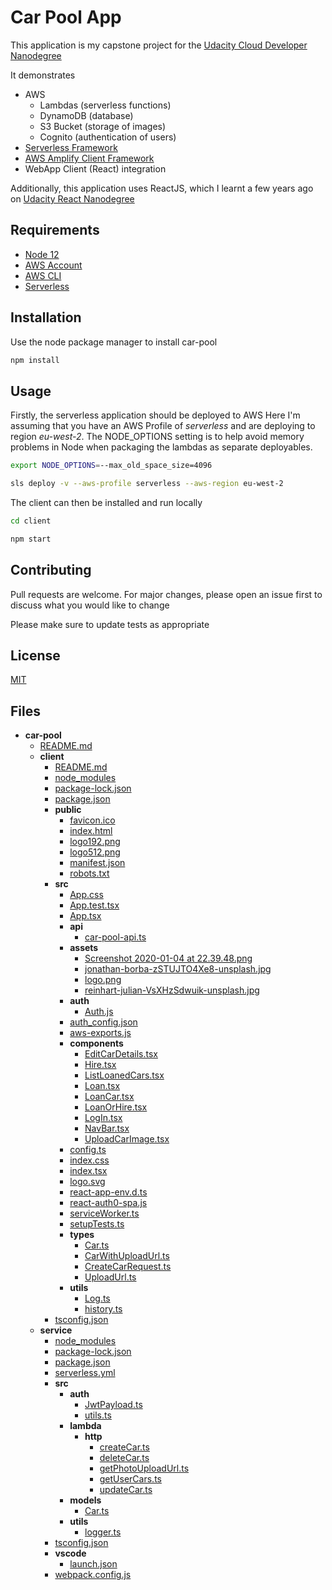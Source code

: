 # Car Pool App

This application is my capstone project for the [Udacity Cloud Developer Nanodegree](https://www.udacity.com/course/cloud-developer-nanodegree--nd9990)

It demonstrates
* AWS 
  * Lambdas (serverless functions)
  * DynamoDB (database)
  * S3 Bucket (storage of images)
  * Cognito (authentication of users)
* [Serverless Framework](https://serverless.com/)
* [AWS Amplify Client Framework](https://aws-amplify.github.io/docs/js/react)
* WebApp Client (React) integration

Additionally, this application uses ReactJS, which I learnt a few years ago on [Udacity React Nanodegree](https://www.udacity.com/course/react-nanodegree--nd019) 

## Requirements

* [Node 12](https://nodejs.org/en/)
* [AWS Account](https://portal.aws.amazon.com/gp/aws/developer/registration/index.html)
* [AWS CLI](https://aws.amazon.com/cli/)
* [Serverless](https://serverless.com/framework/docs/getting-started/)

## Installation

Use the node package manager to install car-pool

```bash
npm install
```

## Usage
Firstly, the serverless application should be deployed to AWS
Here I'm assuming that you have an AWS Profile of _serverless_ and are deploying to region _eu-west-2_. The NODE_OPTIONS setting is to help avoid memory problems in Node when packaging the lambdas as separate deployables.
```bash
export NODE_OPTIONS=--max_old_space_size=4096

sls deploy -v --aws-profile serverless --aws-region eu-west-2
```

The client can then be installed and run locally 
```bash
cd client

npm start
```

## Contributing
Pull requests are welcome. For major changes, please open an issue first to discuss what you would like to change

Please make sure to update tests as appropriate

## License
[MIT](https://choosealicense.com/licenses/mit/)

## Files
- __car\-pool__
   - [README.md](README.md)
   - __client__
     - [README.md](client/README.md)
     - [node\_modules](client/node_modules)
     - [package\-lock.json](client/package-lock.json)
     - [package.json](client/package.json)
     - __public__
       - [favicon.ico](client/public/favicon.ico)
       - [index.html](client/public/index.html)
       - [logo192.png](client/public/logo192.png)
       - [logo512.png](client/public/logo512.png)
       - [manifest.json](client/public/manifest.json)
       - [robots.txt](client/public/robots.txt)
     - __src__
       - [App.css](client/src/App.css)
       - [App.test.tsx](client/src/App.test.tsx)
       - [App.tsx](client/src/App.tsx)
       - __api__
         - [car\-pool\-api.ts](client/src/api/car-pool-api.ts)
       - __assets__
         - [Screenshot 2020\-01\-04 at 22.39.48.png](client/src/assets/Screenshot%202020-01-04%20at%2022.39.48.png)
         - [jonathan\-borba\-zSTUJTO4Xe8\-unsplash.jpg](client/src/assets/jonathan-borba-zSTUJTO4Xe8-unsplash.jpg)
         - [logo.png](client/src/assets/logo.png)
         - [reinhart\-julian\-VsXHzSdwuik\-unsplash.jpg](client/src/assets/reinhart-julian-VsXHzSdwuik-unsplash.jpg)
       - __auth__
         - [Auth.js](client/src/auth/Auth.js)
       - [auth\_config.json](client/src/auth_config.json)
       - [aws\-exports.js](client/src/aws-exports.js)
       - __components__
         - [EditCarDetails.tsx](client/src/components/EditCarDetails.tsx)
         - [Hire.tsx](client/src/components/Hire.tsx)
         - [ListLoanedCars.tsx](client/src/components/ListLoanedCars.tsx)
         - [Loan.tsx](client/src/components/Loan.tsx)
         - [LoanCar.tsx](client/src/components/LoanCar.tsx)
         - [LoanOrHire.tsx](client/src/components/LoanOrHire.tsx)
         - [LogIn.tsx](client/src/components/LogIn.tsx)
         - [NavBar.tsx](client/src/components/NavBar.tsx)
         - [UploadCarImage.tsx](client/src/components/UploadCarImage.tsx)
       - [config.ts](client/src/config.ts)
       - [index.css](client/src/index.css)
       - [index.tsx](client/src/index.tsx)
       - [logo.svg](client/src/logo.svg)
       - [react\-app\-env.d.ts](client/src/react-app-env.d.ts)
       - [react\-auth0\-spa.js](client/src/react-auth0-spa.js)
       - [serviceWorker.ts](client/src/serviceWorker.ts)
       - [setupTests.ts](client/src/setupTests.ts)
       - __types__
         - [Car.ts](client/src/types/Car.ts)
         - [CarWithUploadUrl.ts](client/src/types/CarWithUploadUrl.ts)
         - [CreateCarRequest.ts](client/src/types/CreateCarRequest.ts)
         - [UploadUrl.ts](client/src/types/UploadUrl.ts)
       - __utils__
         - [Log.ts](client/src/utils/Log.ts)
         - [history.ts](client/src/utils/history.ts)
     - [tsconfig.json](client/tsconfig.json)
   - __service__
     - [node\_modules](service/node_modules)
     - [package\-lock.json](service/package-lock.json)
     - [package.json](service/package.json)
     - [serverless.yml](service/serverless.yml)
     - __src__
       - __auth__
         - [JwtPayload.ts](service/src/auth/JwtPayload.ts)
         - [utils.ts](service/src/auth/utils.ts)
       - __lambda__
         - __http__
           - [createCar.ts](service/src/lambda/http/createCar.ts)
           - [deleteCar.ts](service/src/lambda/http/deleteCar.ts)
           - [getPhotoUploadUrl.ts](service/src/lambda/http/getPhotoUploadUrl.ts)
           - [getUserCars.ts](service/src/lambda/http/getUserCars.ts)
           - [updateCar.ts](service/src/lambda/http/updateCar.ts)
       - __models__
         - [Car.ts](service/src/models/Car.ts)
       - __utils__
         - [logger.ts](service/src/utils/logger.ts)
     - [tsconfig.json](service/tsconfig.json)
     - __vscode__
       - [launch.json](service/vscode/launch.json)
     - [webpack.config.js](service/webpack.config.js)
